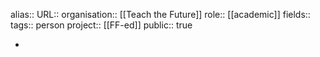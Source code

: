 alias::
URL::
organisation:: [[Teach the Future]] 
role:: [[academic]] 
fields::
tags:: person
project:: [[FF-ed]] 
public:: true

-